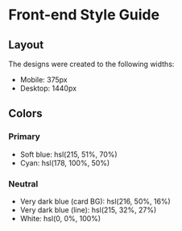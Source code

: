 # Front-end Style Guide

## Layout

The designs were created to the following widths:

- Mobile: 375px
- Desktop: 1440px

## Colors

### Primary

- Soft blue: hsl(215, 51%, 70%)
- Cyan: hsl(178, 100%, 50%)

### Neutral

<!-- - Very dark blue (main BG): hsl(217, 54%, 11%) -->

- Very dark blue (card BG): hsl(216, 50%, 16%)
- Very dark blue (line): hsl(215, 32%, 27%)
- White: hsl(0, 0%, 100%)

<!-- ## Typography -->

<!-- ### Body Copy -->

<!-- - Font size (paragraph): 18px -->

<!-- ### Font -->

<!--
- Family: [Outfit](https://fonts.google.com/specimen/Outfit)
- Weights: 300, 400, 600 -->
